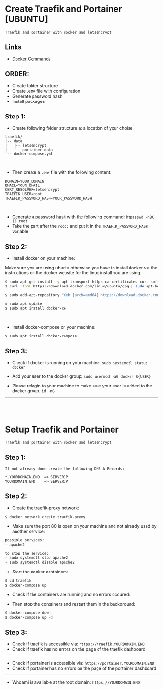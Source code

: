 # Create Traefik and Portainer [UBUNTU]
`Traefik and portainer with docker and letsencrypt`
<br>

## Links
- [Docker Commands](https://github.com/AsP3X/my-docker-setup/tree/master/setup-traefik/docker-commands.md)


## ORDER:
- Create folder structure
- Create .env file with configuration
- Generate password hash
- Install packages

## Step 1:
  - Create following folder structure at a location of your choise

  ```tree
  traefik/
  |-- data
  |   |-- letsencrypt
  |   `-- portainer-data
  `-- docker-compose.yml
  ```
  <br>

  - Then create a `.env` file with the following content:
  ```dotenv
  DOMAIN=YOUR_DOMAIN
  EMAIL=YOUR_EMAIL
  CERT_RESOLVER=letsencrypt
  TRAEFIK_USER=root
  TRAEFIK_PASSWORD_HASH=YOUR_PASSWORD_HASH
  ```
  <br>

  - Generate a password hash with the following command:
  `htpasswd -nBC 10 root`
  - Take the part after the `root:` and put it in the `TRAEFIK_PASSWORD_HASH` variable

## Step 2:
  - Install docker on your machine:
  
  Make sure you are using ubuntu otherwise you have to install docker via the instructions on the docker website for the linux install you are using.

  ```bash
  $ sudo apt-get install -y apt-transport-https ca-certificates curl software-properties-common
  $ curl -fsSL https://download.docker.com/linux/ubuntu/gpg | sudo apt-key add -

  $ sudo add-apt-repository "deb [arch=amd64] https://download.docker.com/linux/ubuntu focal stable"

  $ sudo apt update
  $ sudo apt install docker-ce
  ```
  <br>

  - Install docker-compose on your machine:
  ```bash
  $ sudo apt install docker-compose
  ```

## Step 3:
  - Check if docker is running on your machine:
  `sudo systemctl status docker`

  - Add your user to the docker group:
  `sudo usermod -aG docker ${USER}`

  - Please relogin to your machine to make sure your user is added to the docker group.
  `id -nG`

<hr>
<br>
<br>

# Setup Traefik and Portainer
`Traefik and portainer with docker and letsencrypt`

## Step 1:
  ```DNS
  If not already done create the following DNS A-Records:

  *.YOURDOMAIN.END  => SERVERIP
  YOURDOMAIN.END    => SERVERIP
  ```

## Step 2:
  - Create the traefik-proxy network:
  ```bash
  $ docker network create traefik-proxy
  ```

  - Make sure the port 80 is open on your machine and not already used by another service:
  ```bash
  possible services:
  - apache2	

  to stop the service:
  - sudo systemctl stop apache2
  - sudo systemctl disable apache2
  ```

  - Start the docker containers:
  ```bash
  $ cd traefik
  $ docker-compose up
  ```

  - Check if the containers are running and no errors occured:

  - Then stop the containers and restart them in the background:
  ```bash
  $ docker-compose down
  $ docker-compose up -d
  ```

## Step 3:
  - Check if traefik is accessible via:
  `https://traefik.YOURDOMAIN.END`
  - Check if traefik has no errors on the page of the traefik dashboard

  ---
  - Check if portainer is accessible via:
  `https://portainer.YOURDOMAIN.END`
  - Check if portainer has no errors on the page of the portainer dashboard

  ---
  - Whoami is available at the root domain:
  `https://YOURDOMAIN.END`